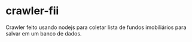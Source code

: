 # crawler-fii
Crawler feito usando nodejs para coletar lista de fundos imobiliários para salvar em um banco de dados.
